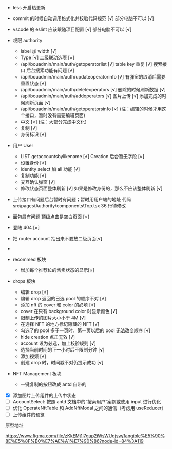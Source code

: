 - less 开启热更新
- commit 的时候自动调用格式化并校验代码规范 [√] 部分电脑不可以 [√]
- vscode 的 eslint 应该跟随项目配置 [√] 部分电脑不可以 [√]
- 权限 authority
  - label 加 width [√]
  - Type [√] 二级联动选项 [×]
  - /api/bouadmin/main/auth/getoperatorlist [√] table key 重复 [√] 搜索接口 后台搜索功能有问题 [√]
  - /api/bouadmin/main/auth/updateoperatorinfo [√] 有弹窗的取消后需要重置状态 [√]
  - /api/bouadmin/main/auth/deleteoperators [√] 删除的时候刷新数据 [√]
  - /api/bouadmin/main/auth/addoperators [√] 图片上传 [√] 添加完成的时候刷新页面 [√]
  - /api/bouadmin/main/auth/getoperatorsinfo [×] (注：编辑的时候才用这个接口，暂时没有需要编辑页面)
  - 中文 [×] (注：大部分完成中文化)
  - 复制 [√]
  - 身份标识 [√]
- 用户 User
  - LIST getaccountsbylikename [√] Creation 后台暂无字段 [×]
  - 设置身份 [√]
  - identity select 加 all 功能 [√]
  - 复制功能 [√]
  - 交互确认弹窗 [√]
  - 修改状态页面整体刷新 [√] 如果是修改身份的，那么不应该整体刷新 [√]
- 上传接口有问题后台暂时有问题；暂时用用户端的地址 代码 src\pages\Authority\components\Top.tsx 36 行待修改
- 面包屑有问题 顶级点击是空白页面 [×]
- 登陆 404 [×]
- 把 router account 抽出来不要放二级页面[√]
-

- recommed 板块
  - 增加每个推荐位的售卖状态的显示[×]
- drops 板块
  - 编辑 drop [√]
  - 编辑 drop 返回的已选 pool 的顺序不对 [√]
  - 添加 nft 的 cover 和 color 的必填 [√]
  - cover 在只有 background color 时显示颜色 [√]
  - 限制上传的图片大小小于 4M [√]
  - 在选择 NFT 的地方标记隐藏的 NFT [√]
  - 勾选了的 pool 多于一页时，第一页以后的 pool 无法改变顺序 [√]
  - hide creation 点击无效 [√]
  - account 设为必选，加上校验规则 [√]
  - 选择当前时间的下一小时后不限制分钟 [√]
  - 添加视频 [√]
  - 创建 drop 时，时间戳不对仍提示成功 [√]
- NFT Management 板块

  - 一键复制的按钮改成 antd 自带的

- [x] 添加图片上传组件的上传中状态
- [ ] AccountSelect: 按照 antd 文档中的“搜索用户”案例或使用 input 进行优化
- [ ] 优化 OperateNftTable 和 AddNftModal 之间的通信（考虑用 useReducer）
- [ ] 上传组件的预览

原型地址

https://www.figma.com/file/zKkEMj1l7gup2iWsWUqjsw/fangible%E5%90%8E%E5%8F%B0%E7%AE%A1%E7%90%86?node-id=84%3A119
